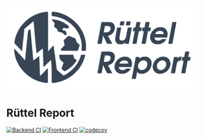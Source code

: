 [![Ruettel-Report Banner](./.github/assets/ruettel-report.png)](https://github.com/BenjaminBruenau/RuettelReport)

# Rüttel Report

[![Backend CI](https://github.com/BenjaminBruenau/RuettelReport/actions/workflows/backend-ci.yml/badge.svg)](https://github.com/BenjaminBruenau/RuettelReport/actions/workflows/backend-ci.yml)
[![Frontend CI](https://github.com/BenjaminBruenau/RuettelReport/actions/workflows/frontend-ci.yaml/badge.svg)](https://github.com/BenjaminBruenau/RuettelReport/actions/workflows/frontend-ci.yaml)
[![codecov](https://codecov.io/gh/BenjaminBruenau/RuettelReport/graph/badge.svg?token=7OKGD5WV2H)](https://codecov.io/gh/BenjaminBruenau/RuettelReport)


